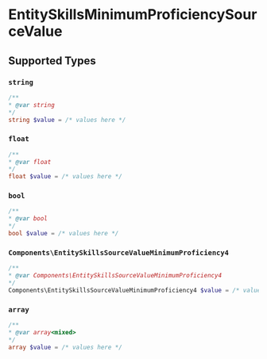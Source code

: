 # EntitySkillsMinimumProficiencySourceValue


## Supported Types

### `string`

```php
/**
* @var string
*/
string $value = /* values here */
```

### `float`

```php
/**
* @var float
*/
float $value = /* values here */
```

### `bool`

```php
/**
* @var bool
*/
bool $value = /* values here */
```

### `Components\EntitySkillsSourceValueMinimumProficiency4`

```php
/**
* @var Components\EntitySkillsSourceValueMinimumProficiency4
*/
Components\EntitySkillsSourceValueMinimumProficiency4 $value = /* values here */
```

### `array`

```php
/**
* @var array<mixed>
*/
array $value = /* values here */
```

